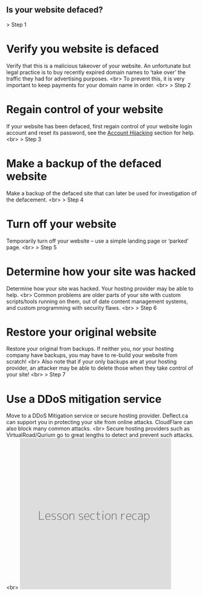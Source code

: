 
## Is your website defaced?

&gt; Step 1
# Verify you website is defaced

 Verify that this is a malicious takeover of your website. An unfortunate but legal practice is to buy recently expired domain names to ‘take over’ the traffic they had for advertising purposes.
&lt;br&gt;
To prevent this, it is very important to keep payments for your domain name in order.
&lt;br&gt;
&gt; Step 2
# Regain control of your website

If your website has been defaced, first regain control of your website login account and reset its password, see the [Account Hijacking](en/topics/practice-1-emergencies/2-account-hijacked/1-1-intro.md) section for help.
&lt;br&gt;
&gt; Step 3
# Make a backup of the defaced website

Make a backup of the defaced site that can later be used for investigation of the defacement.
&lt;br&gt;
&gt; Step 4
# Turn off your website

Temporarily turn off your website – use a simple landing page or ‘parked’ page.
&lt;br&gt;
&gt; Step 5
# Determine how your site was hacked

Determine how your site was hacked. Your hosting provider may be able to help.
&lt;br&gt;
Common problems are older parts of your site with custom scripts/tools running on them, out of date content management systems, and custom programming with security flaws.
&lt;br&gt;
&gt; Step 6
# Restore your original website

Restore your original from backups. If neither you, nor your hosting company have backups, you may have to re-build your website from scratch!
&lt;br&gt;
Also note that if your only backups are at your hosting provider, an attacker may be able to delete those when they take control of your site!
&lt;br&gt;
&gt; Step 7
# Use a DDoS mitigation service

Move to a DDoS Mitigation service or secure hosting provider. Deflect.ca can support you in protecting your site from online attacks. CloudFlare can also block many common attacks.
&lt;br&gt;
Secure hosting providers such as VirtualRoad/Qurium go to great lengths to detect and prevent such attacks.
&lt;br&gt;
![](recap.png)
